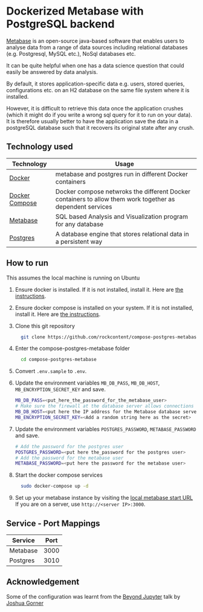# Dockerized Metabase with PostgreSQL backend

[Metabase](https://www.metabase.com/) is an open-source java-based software that enables users to analyse data from a range of data sources including relational databases (e.g. Postgresql, MySQL etc.), NoSql databases etc.

It can be quite helpful when one has a data science question that could easily be answered by data analysis.

By default, it stores application-specific data e.g. users, stored queries, configurations etc. on an H2 database on the same file system where it is installed.

However, it is difficult to retrieve this data once the application crushes (which it might do if you write a wrong sql query for it to run on your data). It is therefore usually better to have the application save the data in a postgreSQL database such that it recovers its original state after any crush.

## Technology used

| Technology | Usage |
| --- | --- |
|[Docker](https://docs.docker.com/) | metabase and postgres run in different Docker containers|
|[Docker Compose](https://docs.docker.com/compose/) | Docker compose netwroks the different Docker containers to allow them  work together as dependent services |
|[Metabase](https://www.metabase.com/)| SQL based Analysis and Visualization program for any database |
| [Postgres](https://www.postgresql.org/) | A database engine that stores relational data in a persistent way |

## How to run

This assumes the local machine is running on Ubuntu

1. Ensure docker is installed. If it is not installed, install it. Here are [the instructions](https://docs.docker.com/install/linux/docker-ce/ubuntu/).
2. Ensure docker compose is installed on your system. If it is not installed, install it. Here are [the instructions](https://docs.docker.com/compose/install/).
3. Clone this git repository

    ```bash
      git clone https://github.com/rockcontent/compose-postgres-metabase.git
    ```

4. Enter the compose-postgres-metabase folder

    ```bash
      cd compose-postgres-metabase
    ```

5. Convert ```.env.sample``` to ```.env```.
6. Update the environment variables ```MB_DB_PASS```, ```MB_DB_HOST```, ```MB_ENCRYPTION_SECRET_KEY``` and save.

    ```bash
    MB_DB_PASS=<put_here_the_password_for_the_metabase_user>
    # Make sure the firewall at the database server allows connections to port 54320
    MB_DB_HOST=<put here the IP address for the Metabase database server e.g. 00.000.000.00>
    MB_ENCRYPTION_SECRET_KEY=<Add a random string here as the secret>
    ```

7. Update the environment variables ```POSTGRES_PASSWORD```, ```METABASE_PASSWORD``` and save.

    ```bash
    # Add the password for the postgres user
    POSTGRES_PASSWORD=<put here the_password for the postgres user>
    # Add the password for the metabase user
    METABASE_PASSWORD=<put here the password for the metabase user>
    ```

8. Start the docker compose services

    ```bash
      sudo docker-compose up -d
    ```

9. Set up your metabase instance by visiting the [local metabase start URL](http://localhost:3000)
If you are on a server, use ```http://<server IP>:3000```.

## Service - Port Mappings

| Service | Port |
| --- | --- |
| Metabase | 3000 |
| Postgres | 3010 |

## Acknowledgement

Some of the configuration was learnt from the [Beyond Jupyter](https://github.com/jgoerner/beyond-jupyter) talk by [Joshua Gorner](https://github.com/jgoerner)
